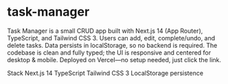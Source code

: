 # task-manager
Task Manager is a small CRUD app built with Next.js 14 (App Router), TypeScript, and Tailwind CSS 3.
Users can add, edit, complete/undo, and delete tasks. Data persists in localStorage, so no backend is required. The codebase is clean and fully typed; the UI is responsive and centered for desktop & mobile.
Deployed on Vercel—no setup needed, just click the link.

Stack
Next.js 14
TypeScript
Tailwind CSS 3
LocalStorage persistence

